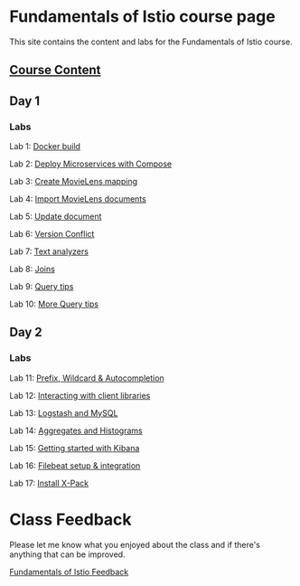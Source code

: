 # Fundamentals of Istio course page 

This site contains the content and labs for the Fundamentals of Istio course. 


## [Course Content](http://bit.ly/fun-istio-slides)

## Day 1 

### Labs

Lab 1: [Docker build](labs/01-docker-build/)   

Lab 2: [Deploy Microservices with Compose](labs/02-compose) 

Lab 3: [Create MovieLens mapping](labs/03-movielens-mapping)

Lab 4: [Import MovieLens documents](labs/04-movielens-data)

Lab 5: [Update document](labs/05-update-document)

Lab 6: [Version Conflict](labs/06-versions)

Lab 7: [Text analyzers](labs/07-analyzers)

Lab 8: [Joins](labs/08-join)

Lab 9: [Query tips](labs/09-search)

Lab 10: [More Query tips](labs/10-more-search)


## Day 2

### Labs 
Lab 11: [Prefix, Wildcard & Autocompletion](labs/11-prefix-wildcard)

Lab 12: [Interacting with client libraries](labs/12-python)

Lab 13: [Logstash and MySQL](labs/13-logstash)

Lab 14: [Aggregates and Histograms](labs/14-aggs)

Lab 15: [Getting started with Kibana](labs/15-kibana)

Lab 16: [Filebeat setup & integration](labs/16-filebeat)

Lab 17: [Install X-Pack](labs/17-xpack)

# Class Feedback

Please let me know what you enjoyed about the class and if there's anything that can be improved. 

[Fundamentals of Istio Feedback](http://www.metricsthatmatter.com/student/evaluation.asp?k=16324&i=VC00431505)

